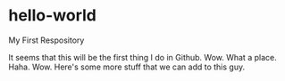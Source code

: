 # hello-world
My First Respository

It seems that this will be the first thing I do in Github. Wow. What a place. Haha. Wow.
Here's some more stuff that we can add to this guy.
